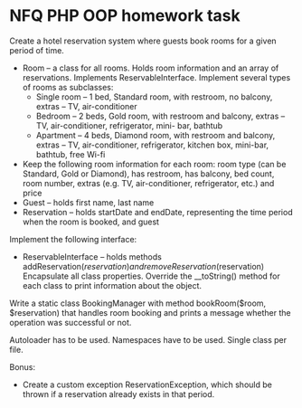 # NFQ PHP OOP homework task

Create a hotel reservation system where guests book rooms for a given period of time.

- Room – a class for all rooms. Holds room information and an array of reservations. Implements
ReservableInterface. Implement several types of rooms as subclasses:
  - Single room – 1 bed, Standard room, with restroom, no balcony, extras – TV, air-conditioner
  - Bedroom – 2 beds, Gold room, with restroom and balcony, extras – TV, air-conditioner, refrigerator, mini-
bar, bathtub
  - Apartment – 4 beds, Diamond room, with restroom and balcony, extras – TV, air-conditioner, refrigerator,
kitchen box, mini-bar, bathtub, free Wi-fi
- Keep the following room information for each room: room type (can be Standard, Gold or Diamond), has
restroom, has balcony, bed count, room number, extras (e.g. TV, air-conditioner, refrigerator, etc.) and
price
- Guest – holds first name, last name
- Reservation – holds startDate and endDate, representing the time period when the room is booked, and guest

Implement the following interface:
- ReservableInterface – holds methods addReservation($reservation) and removeReservation($reservation)
Encapsulate all class properties. Override the __toString() method for each class to print information about the
object.

Write a static class BookingManager with method bookRoom($room, $reservation) that handles room booking and
prints a message whether the operation was successful or not.

Autoloader has to be used. Namespaces have to be used. Single class per file.

Bonus:
- Create a custom exception ReservationException, which should be thrown if a reservation already exists in that
period.
